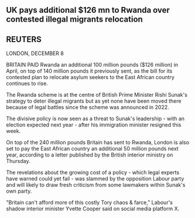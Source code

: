 ## UK pays additional \$126 mn to Rwanda over contested illegal migrants relocation

## REUTERS

LONDON, DECEMBER 8

BRITAIN PAID Rwanda an additional 100 million pounds (\$126 million) in April, on top of 140 million pounds it previously sent, as the bill for its contested plan to relocate asylum seekers to the East African country continues to rise.

The Rwanda scheme is at the centre of British Prime Minister Rishi Sunak's strategy to deter illegal migrants but as yet none have been moved there because of legal battles since the scheme was announced in 2022.

The divisive policy is now seen as a threat to Sunak's leadership - with an election expected next year - after his immigration minister resigned this week.

On top of the 240 million pounds Britain has sent to Rwanda, London is also set to pay the East African country an additional 50 million pounds next year, according to a letter published by the British interior ministry on Thursday.

The revelations about the growing cost of a policy - which legal experts have warned could yet fail - was slammed by the opposition Labour party and will likely to draw fresh criticism from some lawmakers within Sunak's own party.

"Britain can't afford more of this costly Tory chaos & farce," Labour's shadow interior minister Yvette Cooper said on social media platform X.